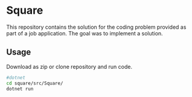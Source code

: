 # Square

This repository contains the solution for the coding problem provided as part of a job application. The goal was to implement a solution.

## Usage

Download as zip or clone repository and run code.

```bash
#dotnet
cd square/src/Square/
dotnet run
```
